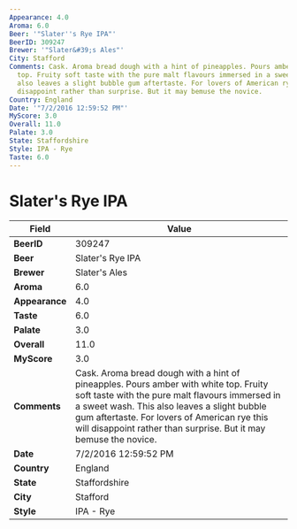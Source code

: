 ```yaml
---
Appearance: 4.0
Aroma: 6.0
Beer: '"Slater''s Rye IPA"'
BeerID: 309247
Brewer: '"Slater&#39;s Ales"'
City: Stafford
Comments: Cask. Aroma bread dough with a hint of pineapples. Pours amber with white
  top. Fruity soft taste with the pure malt flavours immersed in a sweet wash. This
  also leaves a slight bubble gum aftertaste. For lovers of American rye this will
  disappoint rather than surprise. But it may bemuse the novice.
Country: England
Date: '"7/2/2016 12:59:52 PM"'
MyScore: 3.0
Overall: 11.0
Palate: 3.0
State: Staffordshire
Style: IPA - Rye
Taste: 6.0
---
```


# Slater's Rye IPA

| Field         | Value |
|---------------|-------|
| **BeerID** | 309247 |
| **Beer** | Slater's Rye IPA |
| **Brewer** | Slater&#39;s Ales |
| **Aroma** | 6.0 |
| **Appearance** | 4.0 |
| **Taste** | 6.0 |
| **Palate** | 3.0 |
| **Overall** | 11.0 |
| **MyScore** | 3.0 |
| **Comments** | Cask. Aroma bread dough with a hint of pineapples. Pours amber with white top. Fruity soft taste with the pure malt flavours immersed in a sweet wash. This also leaves a slight bubble gum aftertaste. For lovers of American rye this will disappoint rather than surprise. But it may bemuse the novice. |
| **Date** | 7/2/2016 12:59:52 PM |
| **Country** | England |
| **State** | Staffordshire |
| **City** | Stafford |
| **Style** | IPA - Rye |
